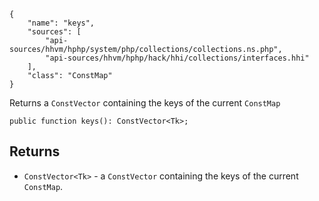 ``` yamlmeta
{
    "name": "keys",
    "sources": [
        "api-sources/hhvm/hphp/system/php/collections/collections.ns.php",
        "api-sources/hhvm/hphp/hack/hhi/collections/interfaces.hhi"
    ],
    "class": "ConstMap"
}
```




Returns a ` ConstVector ` containing the keys of the current `` ConstMap ``




``` Hack
public function keys(): ConstVector<Tk>;
```




## Returns




+ ` ConstVector<Tk> ` - a `` ConstVector `` containing the keys of the current ``` ConstMap ```.
<!-- HHAPIDOC -->
